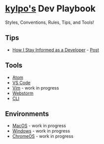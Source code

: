 # [kylpo's](https://twitter.com/kylpo) Dev Playbook
Styles, Conventions, Rules, Tips, and Tools!

## Tips
- [How I Stay Informed as a Developer](https://github.com/kylpo/dev-playbook/blob/master/tips/How-I-Stay-Informed-as-a-Developer.md) - [Post](https://medium.com/@kylpo/how-i-stay-informed-as-a-developer-1fb3eaf043c3)

## Tools
- [Atom](https://github.com/kylpo/dev-playbook/blob/master/tools/Atom.md)
- [VS Code](https://github.com/kylpo/dev-playbook/blob/master/tools/VSCode.md)
- [Vim](https://github.com/kylpo/dev-playbook/blob/master/tools/Vim.md) - work in progress
- [Webstorm](https://github.com/kylpo/dev-playbook/blob/master/tools/Webstorm.md)
- [CLI](https://github.com/kylpo/dev-playbook/blob/master/tools/CLI.md)

## Environments
- [MacOS](https://github.com/kylpo/dev-playbook/blob/master/environments/MacOS.md) - work in progress
- [Windows](https://github.com/kylpo/dev-playbook/blob/master/environments/Windows.md) - work in progress
- [ChromeOS](https://github.com/kylpo/dev-playbook/blob/master/environments/ChromeOS.md) - work in progress